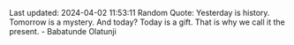 Last updated: 2024-04-02 11:53:11
Random Quote: Yesterday is history. Tomorrow is a mystery. And today? Today is a gift. That is why we call it the present. - Babatunde Olatunji
